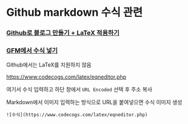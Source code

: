 # Github markdown 수식 관련

### [Github로 블로그 만들기 + LaTeX 적용하기](https://helloworldpark.github.io/jekyll/update/2016/12/18/Github-and-Latex.html)

### [GFM에서 수식 넣기](https://github.com/snu-stat/tutorial-github/wiki/%EB%A7%88%ED%81%AC%EB%8B%A4%EC%9A%B4)

Github에서는 LaTeX를 지원하지 않음

https://www.codecogs.com/latex/eqneditor.php 

여기서 수식 입력하고 하단 창에서 `URL Encoded` 선택 후 주소 복사

Markdown에서 이미지 입력하는 방식으로 URL을 붙여넣으면 수식 이미지 생성

```
![수식](https://www.codecogs.com/latex/eqneditor.php)
```